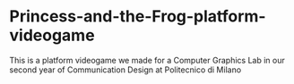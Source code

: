 # Princess-and-the-Frog-platform-videogame
This is a platform videogame we made for a Computer Graphics Lab in our second year of Communication Design at Politecnico di Milano
